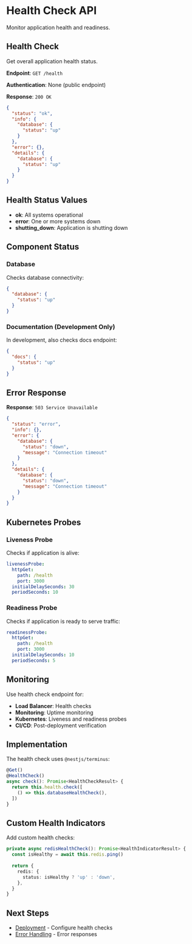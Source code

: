 # Health Check API

Monitor application health and readiness.

## Health Check

Get overall application health status.

**Endpoint**: `GET /health`

**Authentication**: None (public endpoint)

**Response**: `200 OK`
```json
{
  "status": "ok",
  "info": {
    "database": {
      "status": "up"
    }
  },
  "error": {},
  "details": {
    "database": {
      "status": "up"
    }
  }
}
```

## Health Status Values

- **ok**: All systems operational
- **error**: One or more systems down
- **shutting_down**: Application is shutting down

## Component Status

### Database

Checks database connectivity:

```json
{
  "database": {
    "status": "up"
  }
}
```

### Documentation (Development Only)

In development, also checks docs endpoint:

```json
{
  "docs": {
    "status": "up"
  }
}
```

## Error Response

**Response**: `503 Service Unavailable`
```json
{
  "status": "error",
  "info": {},
  "error": {
    "database": {
      "status": "down",
      "message": "Connection timeout"
    }
  },
  "details": {
    "database": {
      "status": "down",
      "message": "Connection timeout"
    }
  }
}
```

## Kubernetes Probes

### Liveness Probe

Checks if application is alive:

```yaml
livenessProbe:
  httpGet:
    path: /health
    port: 3000
  initialDelaySeconds: 30
  periodSeconds: 10
```

### Readiness Probe

Checks if application is ready to serve traffic:

```yaml
readinessProbe:
  httpGet:
    path: /health
    port: 3000
  initialDelaySeconds: 10
  periodSeconds: 5
```

## Monitoring

Use health check endpoint for:
- **Load Balancer**: Health checks
- **Monitoring**: Uptime monitoring
- **Kubernetes**: Liveness and readiness probes
- **CI/CD**: Post-deployment verification

## Implementation

The health check uses `@nestjs/terminus`:

```typescript
@Get()
@HealthCheck()
async check(): Promise<HealthCheckResult> {
  return this.health.check([
    () => this.databaseHealthCheck(),
  ])
}
```

## Custom Health Indicators

Add custom health checks:

```typescript
private async redisHealthCheck(): Promise<HealthIndicatorResult> {
  const isHealthy = await this.redis.ping()
  
  return {
    redis: {
      status: isHealthy ? 'up' : 'down',
    },
  }
}
```

## Next Steps

- [Deployment](/deployment/kubernetes) - Configure health checks
- [Error Handling](/api/error-handling) - Error responses
